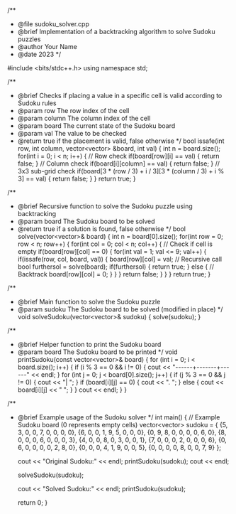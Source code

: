 /**
 * @file sudoku_solver.cpp
 * @brief Implementation of a backtracking algorithm to solve Sudoku puzzles
 * @author Your Name
 * @date 2023
 */

#include <bits/stdc++.h>
using namespace std;

/**
 * @brief Checks if placing a value in a specific cell is valid according to Sudoku rules
 * @param row The row index of the cell
 * @param column The column index of the cell
 * @param board The current state of the Sudoku board
 * @param val The value to be checked
 * @return true if the placement is valid, false otherwise
 */
bool issafe(int row, int column, vector<vector<int>> &board, int val) {
    int n = board.size();
    for(int i = 0; i < n; i++) {
        // Row check
        if(board[row][i] == val) {
            return false;
        }
        // Column check
        if(board[i][column] == val) {
            return false; 
        }
        // 3x3 sub-grid check
        if(board[3 * (row / 3) + i / 3][3 * (column / 3) + i % 3] == val) {
            return false;
        }
    }
    return true;
}

/**
 * @brief Recursive function to solve the Sudoku puzzle using backtracking
 * @param board The Sudoku board to be solved
 * @return true if a solution is found, false otherwise
 */
bool solve(vector<vector<int>>& board) {
    int n = board[0].size();
    for(int row = 0; row < n; row++) {
        for(int col = 0; col < n; col++) {
            // Check if cell is empty
            if(board[row][col] == 0) {
                for(int val = 1; val <= 9; val++) {
                    if(issafe(row, col, board, val)) {
                        board[row][col] = val;
                        // Recursive call
                        bool furthersol = solve(board);
                        if(furthersol) {
                            return true;
                        } else {
                            // Backtrack
                            board[row][col] = 0;
                        }
                    }
                }
                return false;
            }
        }
    }
    return true;
}

/**
 * @brief Main function to solve the Sudoku puzzle
 * @param sudoku The Sudoku board to be solved (modified in place)
 */
void solveSudoku(vector<vector<int>>& sudoku) {
    solve(sudoku);
}

/**
 * @brief Helper function to print the Sudoku board
 * @param board The Sudoku board to be printed
 */
void printSudoku(const vector<vector<int>>& board) {
    for (int i = 0; i < board.size(); i++) {
        if (i % 3 == 0 && i != 0) {
            cout << "------+-------+------" << endl;
        }
        for (int j = 0; j < board[0].size(); j++) {
            if (j % 3 == 0 && j != 0) {
                cout << "| ";
            }
            if (board[i][j] == 0) {
                cout << ". ";
            } else {
                cout << board[i][j] << " ";
            }
        }
        cout << endl;
    }
}

/**
 * @brief Example usage of the Sudoku solver
 */
int main() {
    // Example Sudoku board (0 represents empty cells)
    vector<vector<int>> sudoku = {
        {5, 3, 0, 0, 7, 0, 0, 0, 0},
        {6, 0, 0, 1, 9, 5, 0, 0, 0},
        {0, 9, 8, 0, 0, 0, 0, 6, 0},
        {8, 0, 0, 0, 6, 0, 0, 0, 3},
        {4, 0, 0, 8, 0, 3, 0, 0, 1},
        {7, 0, 0, 0, 2, 0, 0, 0, 6},
        {0, 6, 0, 0, 0, 0, 2, 8, 0},
        {0, 0, 0, 4, 1, 9, 0, 0, 5},
        {0, 0, 0, 0, 8, 0, 0, 7, 9}
    };
    
    cout << "Original Sudoku:" << endl;
    printSudoku(sudoku);
    cout << endl;
    
    solveSudoku(sudoku);
    
    cout << "Solved Sudoku:" << endl;
    printSudoku(sudoku);
    
    return 0;
}
